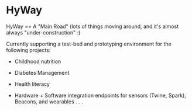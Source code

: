 
HyWay
=====

HyWay == A "Main Road" (lots of things moving around, and it's almost always "under-construction" :) 

Currently supporting a test-bed and prototyping environment for the following projects: 

* Childhood nutrition

* Diabetes Management

* Health literacy

* Hardware + Software integration endpoints for sensors (Twine, Spark), Beacons, and wearables . . .   
